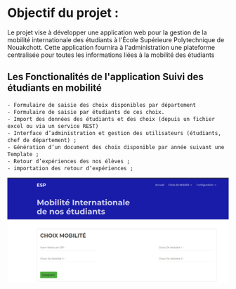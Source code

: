 
# Objectif du projet : 

Le projet vise à développer une application web pour la gestion de la mobilité internationale des étudiants à l'École Supérieure Polytechnique de Nouakchott. Cette application fournira à l'administration une plateforme centralisée pour toutes les informations liées à la mobilité des étudiants
   
   ## Les Fonctionalités de l'application Suivi des étudiants en mobilité
   
    - Formulaire de saisie des choix disponibles par département
    - Formulaire de saisie par étudiants de ces choix.
    - Import des données des étudiants et des choix (depuis un fichier excel ou via un service REST)
    - Interface d’administration et gestion des utilisateurs (étudiants, chef de département) ;
    - Génération d’un document des choix disponible par année suivant une Template ;
    - Retour d’expériences des nos élèves ;
    - importation des retour d’expériences ;

![Sample Image](Suivi-Etudiants/src/main/resources/static/assets/img/esp-img1.png)

